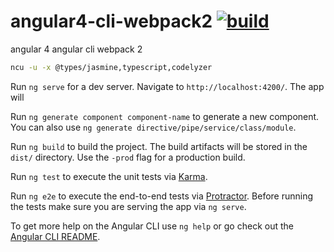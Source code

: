 # angular4-cli-webpack2 [![build](https://travis-ci.org/daggerok/angular4.svg?branch=master)](https://travis-ci.org/daggerok/angular4)

angular 4
angular cli
webpack 2

```bash
ncu -u -x @types/jasmine,typescript,codelyzer
```

Run `ng serve` for a dev server. Navigate to `http://localhost:4200/`. The app will

Run `ng generate component component-name` to generate a new component. You can also use `ng generate directive/pipe/service/class/module`.

Run `ng build` to build the project. The build artifacts will be stored in the `dist/` directory. Use the `-prod` flag for a production build.

Run `ng test` to execute the unit tests via [Karma](https://karma-runner.github.io).

Run `ng e2e` to execute the end-to-end tests via [Protractor](http://www.protractortest.org/).
Before running the tests make sure you are serving the app via `ng serve`.

To get more help on the Angular CLI use `ng help` or go check out the [Angular CLI README](https://github.com/angular/angular-cli/blob/master/README.md).

